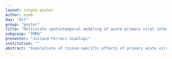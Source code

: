 ```yaml
---
layout: single-poster
author: esmb
day: "All"
group: "poster"
title: "Multiscale spatiotemporal modeling of acute primary viral infection and immune response in epithelial tissues"
subgroup: "IMMU"
presenter: "Juliano Ferrari Gianlupi"
institution: ""
abstract: "Simulations of tissue-specific effects of primary acute viral infections like COVID-19 are essential for understanding differences in disease outcomes and optimizing therapeutic interventions. We present a multiscale model and simulation of an epithelial tissue infected by a virus, a simplified cellular immune response and viral and immune-induced tissue damage. The model exhibits basic patterns of infection dynamics: widespread infection, slowed infection, recurrence, containment and clearance. Inhibition of viral internalization and faster immune-cell recruitment promote containment of infection. Fast viral internalization and slower immune response lead to uncontrolled spread of infection. Because antiviral drugs can have side effects at high doses and show reduced clinical effectiveness when given later during the course of infection, we studied the effects on infection progression of both treatment potency (which combines drug effectiveness and dosage) and time-of-first treatment after infection. Simulation of a drug which reduces the replication rate of viral RNA shows that even a low potency therapy greatly decreases the total tissue damage and virus burden when given near the beginning of infection. However, even a high potency therapy rapidly loses effectiveness when given later near the time of peak viral load in the untreated case. Many combinations of dosage and treatment time lead to stochastic outcomes, with some simulation replicas showing clearance or control of the virus (treatment success), while others show rapid infection of all epithelial cells in the simulated tissue subregion (treatment failure). This switch between a regime of consistent treatment success and failure occurs as the time of treatment increases. However, stochastic variations in viral spread mean that high potency treatments at late times are occasionally effective. The model is open-source and modular, allowing rapid development and extension of its components by groups working in parallel. We're extending the model through already calibrated ODE models to have more biological meaningful behaviors. ODE models can be calibrated in a straightforward  manner, however they don't contain information about space which is meaningful. As ODE based models are not spatial they need to be spatialized in some manner for our use, we've developed a method to generate spatial models from ODE models and have the spatial model recover the ODE predicted population behaviors. While the spatialized model shows differences, we recuperate the overall ODE model behavior, and we are exploring how spatiality itself causes those differences. With this work we will bring forth more ways in which ODE models can be useful, e.g., having their overall behavior inform and predict how the COVID infection spreads through the lungs."
---
```

